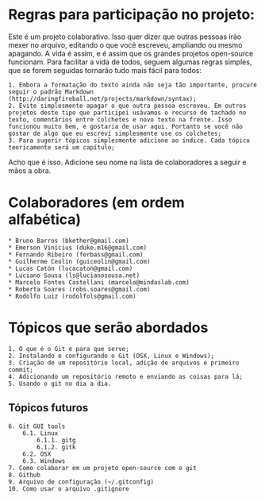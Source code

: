 # Regras para participação no projeto:

Este é um projeto colaborativo. Isso quer dizer que outras pessoas irão mexer no arquivo, editando o que você escreveu, ampliando ou mesmo apagando. A vida é assim, e é assim que os grandes projetos open-source funcionam.
Para facilitar a vida de todos, seguem algumas regras simples, que se forem seguidas tornarão tudo mais fácil para todos:

    1. Embora a formatação do texto ainda não seja tão importante, procure seguir o padrão Markdown (http://daringfireball.net/projects/markdown/syntax);
    2. Evite simplesmente apagar o que outra pessoa escreveu. Em outros projetos deste tipo que participei usávamos o recurso de tachado no texto, comentários entre colchetes e novo texto na frente. Isso funcionou muito bem, e gostaria de usar aqui. Portanto se você não gostar de algo que eu escreví simplesmente use os colchetes;
    3. Para sugerir tópicos simplesmente adicione ao índice. Cada tópico teoricamente será um capítulo;

Acho que é isso. Adicione seu nome na lista de colaboradores a seguir e mãos a obra.


# Colaboradores (em ordem alfabética)

    * Bruno Barros (bkether@gmail.com)
    * Emerson Vinicius (duke.m16@gmail.com)
    * Fernando Ribeiro (ferbass@gmail.com)
    * Guilherme Ceolin (guiceolin@gmail.com)
    * Lucas Catón (lucacaton@gmail.com)
    * Luciano Sousa (ls@lucianosousa.net)
    * Marcelo Fontes Castellani (marcelo@mindaslab.com)
    * Roberta Soares (robs.soares@gmail.com)
    * Rodolfo Luiz (rodolfols@gmail.com)

# Tópicos que serão abordados

    1. O que é o Git e para que serve;
    2. Instalando e configurando o Git (OSX, Linux e Windows);
    3. Criação de um repositório local, adição de arquivos e primeiro commit;
    4. Adicionando um repositório remoto e enviando as coisas para lá;
    5. Usando o git no dia a dia.

## Tópicos futuros

    6. Git GUI tools
        6.1. Linux
            6.1.1. gitg
            6.1.2. gitk
        6.2. OSX
        6.3. Windows
    7. Como colaborar em um projeto open-source com o git
    8. Github
    9. Arquivo de configuração (~/.gitconfig)
    10. Como usar o arquivo .gitignore
